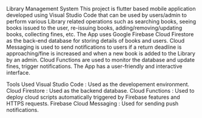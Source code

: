 Library Management System
This project is flutter based mobile application developed using Visual Studio Code that can be used by users/admin to perform various Library related operations such as searching books, seeing books issued to the user, re-issuing books, adding/removing/updating books, collecting fines, etc. The App uses Google Firebase Cloud Firestore as the back-end database for storing details of books and users. Cloud Messaging is used to send notifications to users if a return deadline is approaching/fine is increased and when a new book is added to the Library by an admin. Cloud Functions are used to monitor the database and update fines, trigger notifications. The App has a user-friendly and interactive interface.

Tools Used
  Visual Studio Code : Used as the developement environment.
  Cloud Firestore : Used as the backend database.
  Cloud Functions : Used to deploy cloud scripts automatically triggered by Firebase features and HTTPS requests.
  Firebase Cloud Messaging : Used for sending push notifications.

